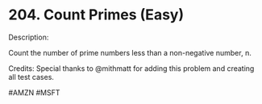 # 204. Count Primes (Easy)

Description:

Count the number of prime numbers less than a non-negative number, n.

Credits:
Special thanks to @mithmatt for adding this problem and creating all test cases.

#AMZN #MSFT
